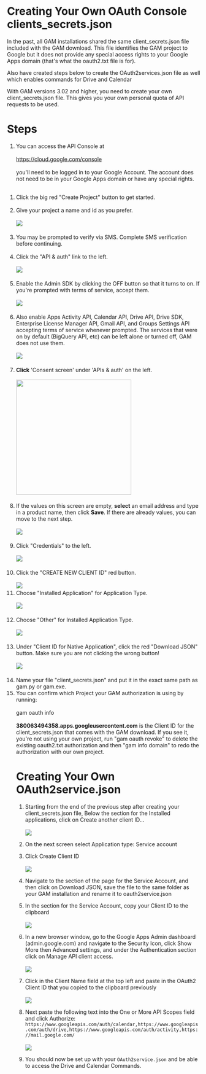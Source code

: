 # Creating Your Own OAuth Console clients\_secrets.json
In the past, all GAM installations shared the same client\_secrets.json file included with the GAM download. This file identifies the GAM project to Google but it does not provide any special access rights to your Google Apps domain (that's what the oauth2.txt file is for).

Also have created steps below to create the OAuth2services.json file as well which enables commands for Drive and Calendar

With GAM versions 3.02 and higher, you need to create your own client\_secrets.json file. This gives you your own personal quota of API requests to be used.

# Steps

  1. You can access the API Console at<br><br><a href='https://cloud.google.com/console'>https://cloud.google.com/console</a><br><br>you'll need to be logged in to your Google Account. The account does not need to be in your Google Apps domain or have any special rights.<br><br>
<ol><li>Click the big red "Create Project" button to get started.<br><br>
</li><li>Give your project a name and id as you prefer.<br><br><img src='https://www.googledrive.com/host/0B8mlDZR33yTdcm12SGNnd3MzeDA/2014-01-31_1223.png'><br><br>
</li><li>You may be prompted to verify via SMS. Complete SMS verification before continuing.<br><br>
</li><li>Click the "API & auth" link to the left.<br><br><img src='https://www.googledrive.com/host/0B8mlDZR33yTdcm12SGNnd3MzeDA/2014-01-31_1227.png'><br><br>
</li><li>Enable the Admin SDK by clicking the OFF button so that it turns to on. If you're prompted with terms of service, accept them.<br><br><img src='https://www.googledrive.com/host/0B8mlDZR33yTdcm12SGNnd3MzeDA/2014-01-31_1228.png'><br><br>
</li><li>Also enable Apps Activity API, Calendar API, Drive API, Drive SDK, Enterprise License Manager API, Gmail API, and Groups Settings API accepting terms of service whenever prompted. The services that were on by default (BigQuery API, etc) can be left alone or turned off, GAM does not use them.<br><br><img src='https://www.googledrive.com/host/0B8mlDZR33yTdcm12SGNnd3MzeDA/2014-01-31_1231.png'><br><br>
</li><li><b>Click</b> 'Consent screen' under 'APIs & auth' on the left.<br><br><img src='https://dl.dropboxusercontent.com/u/5024956/Screen%20Shot%202014-10-07%20at%204.03.30%20PM.png' height='300'><br><br>
</li><li>If the values on this screen are empty, <b>select</b> an email address and type in a product name, then click <b>Save</b>. If there are already values, you can move to the next step.<br><br><img src='https://dl.dropboxusercontent.com/u/5024956/Screen%20Shot%202014-10-07%20at%204.03.44%20PM.png'><br><br>
</li><li>Click "Credentials" to the left.<br><br><img src='https://www.googledrive.com/host/0B8mlDZR33yTdcm12SGNnd3MzeDA/2014-01-31_1231_001.png'><br><br>
</li><li>Click the "CREATE NEW CLIENT ID" red button.<br><br><img src='https://www.googledrive.com/host/0B8mlDZR33yTdcm12SGNnd3MzeDA/2014-01-31_1231_002.png'>
</li><li>Choose "Installed Application" for Application Type.<br><br><img src='https://www.googledrive.com/host/0B8mlDZR33yTdcm12SGNnd3MzeDA/2014-01-31_1232_001.png'><br><br>
</li><li>Choose "Other" for Installed Application Type.<br><br><img src='https://www.googledrive.com/host/0B8mlDZR33yTdcm12SGNnd3MzeDA/2014-01-31_1233.png'><br><br>
</li><li>Under "Client ID for Native Application", click the red "Download JSON" button. Make sure you are not clicking the wrong button!<br><br><img src='https://www.googledrive.com/host/0B8mlDZR33yTdcm12SGNnd3MzeDA/2014-01-31_1234.png'><br><br>
</li><li>Name your file "client_secrets.json" and put it in the exact same path as gam.py or gam.exe.<br>
</li><li>You can confirm which Project your GAM authorization is using by running:<br><br>gam oauth info<br><br><b>380063494358.apps.googleusercontent.com</b> is the Client ID for the client_secrets.json that comes with the GAM download. If you see it, you're not using your own project, run "gam oauth revoke" to delete the existing oauth2.txt authorization and then "gam info domain" to redo the authorization with our own project.

# Creating Your Own OAuth2service.json

1. Starting from the end of the previous step after creating your client_secrets.json file, Below the section for the Installed applications, click on Create another client ID…<br><br><img src='https://googledrive.com/host/0B9ltla5VOI4-bWZHWXljbHVwNDA/gam13.png'>

1. On the next screen select Application type: Service account
1. Click Create Client ID <br><br><img src='https://googledrive.com/host/0B9ltla5VOI4-bWZHWXljbHVwNDA/gam14.png'>
1. Navigate to the section of the page for the Service Account, and then click on Download JSON, save the file to the same folder as your GAM installation and rename it to oauth2service.json
1. In the section for the Service Account, copy your Client ID to the clipboard <br><br><img src='https://googledrive.com/host/0B9ltla5VOI4-bWZHWXljbHVwNDA/gam17.png'>
1. In a new browser window, go to the Google Apps Admin dashboard (admin.google.com) and navigate to the Security Icon, click Show More then Advanced settings, and under the Authentication section click on Manage API client access.  <br><br><img src='https://googledrive.com/host/0B9ltla5VOI4-bWZHWXljbHVwNDA/gam18.png'>
1. Click in the Client Name field at the top left and paste in the OAuth2 Client ID that you copied to the clipboard previously <br><br><img src='https://googledrive.com/host/0B9ltla5VOI4-bWZHWXljbHVwNDA/gam19.png'>
1. Next paste the following text into the One or More API Scopes field and click Authorize:
`https://www.googleapis.com/auth/calendar,https://www.googleapis.com/auth/drive,https://www.googleapis.com/auth/activity,https://mail.google.com/`<br><br><img src='https://googledrive.com/host/0B9ltla5VOI4-bWZHWXljbHVwNDA/gam20.png'>
1. You should now be set up with your `OAuth2service.json` and be able to access the Drive and Calendar Commands.
